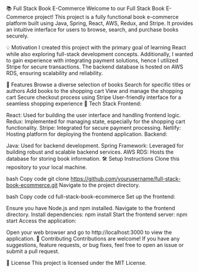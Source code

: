 📚 Full Stack Book E-Commerce
Welcome to our Full Stack Book E-Commerce project! This project is a fully functional book e-commerce platform built using Java, Spring, React, AWS, Redux, and Stripe. It provides an intuitive interface for users to browse, search, and purchase books securely.

💡 Motivation
I created this project with the primary goal of learning React while also exploring full-stack development concepts. Additionally, I wanted to gain experience with integrating payment solutions, hence I utilized Stripe for secure transactions. The backend database is hosted on AWS RDS, ensuring scalability and reliability.

🚀 Features
Browse a diverse selection of books
Search for specific titles or authors
Add books to the shopping cart
View and manage the shopping cart
Secure checkout process using Stripe
User-friendly interface for a seamless shopping experience
🔧 Tech Stack
Frontend:

React: Used for building the user interface and handling frontend logic.
Redux: Implemented for managing state, especially for the shopping cart functionality.
Stripe: Integrated for secure payment processing.
Netlify: Hosting platform for deploying the frontend application.
Backend:

Java: Used for backend development.
Spring Framework: Leveraged for building robust and scalable backend services.
AWS RDS: Hosts the database for storing book information.
🛠️ Setup Instructions
Clone this repository to your local machine.

bash
Copy code
git clone https://github.com/yourusername/full-stack-book-ecommerce.git
Navigate to the project directory.

bash
Copy code
cd full-stack-book-ecommerce
Set up the frontend:

Ensure you have Node.js and npm installed.
Navigate to the frontend directory.
Install dependencies: npm install
Start the frontend server: npm start
Access the application:

Open your web browser and go to http://localhost:3000 to view the application.
🤝 Contributing
Contributions are welcome! If you have any suggestions, feature requests, or bug fixes, feel free to open an issue or submit a pull request.

📄 License
This project is licensed under the MIT License.
